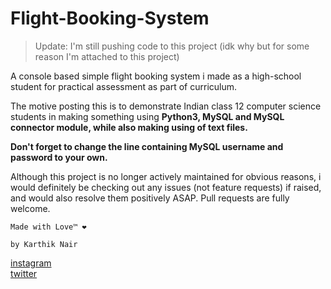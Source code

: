 # Flight-Booking-System

> Update: I'm still pushing code to this project (idk why but for some reason I'm attached to this project)

A console based simple flight booking system i made as a high-school student for practical assessment as part of curriculum.

The motive posting this is to demonstrate Indian class 12 computer science students in making something using **Python3, MySQL and MySQL connector module, while also making using of text files.**

**Don't forget to change the line containing MySQL username and password to your own.**

Although this project is no longer actively maintained for obvious reasons, i would definitely be checking out any issues (not feature requests) if raised, and would also resolve them positively ASAP. Pull requests are fully welcome.
 
`Made with Love™ ❤️`

`by Karthik Nair` <br>

[instagram ](https://www.instagram.com/karthiknair.sh) <br>
[twitter](https://www.twitter.com/realkarthiknair)

